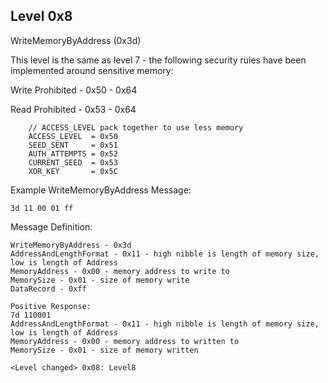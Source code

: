 ## Level 0x8

WriteMemoryByAddress (0x3d)

This level is the same as level 7 - the following security rules have been implemented around sensitive memory:

Write Prohibited - 0x50 - 0x64

Read Prohibited - 0x53 - 0x64

```
	// ACCESS_LEVEL pack together to use less memory
	ACCESS_LEVEL  = 0x50
	SEED_SENT     = 0x51
	AUTH_ATTEMPTS = 0x52
	CURRENT_SEED  = 0x53
	XOR_KEY       = 0x5C
```

Example WriteMemoryByAddress Message:

`3d 11 00 01 ff`

Message Definition:

```
WriteMemoryByAddress - 0x3d 
AddressAndLengthFormat - 0x11 - high nibble is length of memory size, low is length of Address 
MemoryAddress - 0x00 - memory address to write to
MemorySize - 0x01 - size of memory write
DataRecord - 0xff

Positive Response:
7d 110001
AddressAndLengthFormat - 0x11 - high nibble is length of memory size, low is length of Address
MemoryAddress - 0x00 - memory address to written to
MemorySize - 0x01 - size of memory written
```

```shell
<Level changed> 0x08: Level8
```